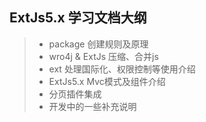 ## ExtJs5.x 学习文档大纲
>* package 创建规则及原理
>* wro4j & ExtJs 压缩、合并js
>* ext 处理国际化、权限控制等使用介绍
>* ExtJs5.x Mvc模式及组件介绍
>* 分页插件集成
>* 开发中的一些补充说明

